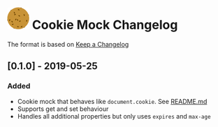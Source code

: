 # ![Cookie Mock Logo](images/cookie-mock-logo-small.png) Cookie Mock Changelog

The format is based on [Keep a Changelog](https://keepachangelog.com/en/1.0.0/)

## [0.1.0] - 2019-05-25
### Added
- Cookie mock that behaves like `document.cookie`. See [README.md](../README.md)
- Supports get and set behaviour
- Handles all additional properties but only uses `expires` and `max-age`